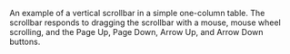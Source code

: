 An example of a vertical scrollbar in a simple one-column table. The scrollbar responds to dragging the scrollbar with a mouse, mouse wheel scrolling, and the Page Up, Page Down, Arrow Up, and Arrow Down buttons.
